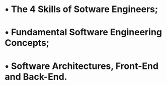 # • The 4 Skills of Sotware Engineers;
# • Fundamental Software Engineering Concepts;
# • Software Architectures, Front-End and Back-End.
